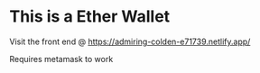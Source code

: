 # This is a Ether Wallet


Visit the front end @ https://admiring-colden-e71739.netlify.app/

Requires metamask to work
